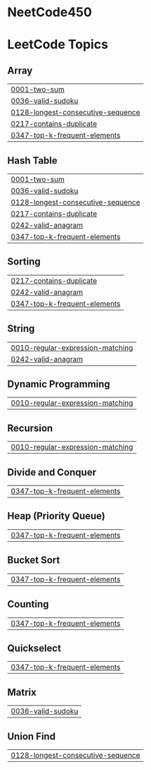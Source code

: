 # NeetCode450

<!---LeetCode Topics Start-->
# LeetCode Topics
## Array
|  |
| ------- |
| [0001-two-sum](https://github.com/byanaknoob/NeetCode450/tree/master/0001-two-sum) |
| [0036-valid-sudoku](https://github.com/byanaknoob/NeetCode450/tree/master/0036-valid-sudoku) |
| [0128-longest-consecutive-sequence](https://github.com/byanaknoob/NeetCode450/tree/master/0128-longest-consecutive-sequence) |
| [0217-contains-duplicate](https://github.com/byanaknoob/NeetCode450/tree/master/0217-contains-duplicate) |
| [0347-top-k-frequent-elements](https://github.com/byanaknoob/NeetCode450/tree/master/0347-top-k-frequent-elements) |
## Hash Table
|  |
| ------- |
| [0001-two-sum](https://github.com/byanaknoob/NeetCode450/tree/master/0001-two-sum) |
| [0036-valid-sudoku](https://github.com/byanaknoob/NeetCode450/tree/master/0036-valid-sudoku) |
| [0128-longest-consecutive-sequence](https://github.com/byanaknoob/NeetCode450/tree/master/0128-longest-consecutive-sequence) |
| [0217-contains-duplicate](https://github.com/byanaknoob/NeetCode450/tree/master/0217-contains-duplicate) |
| [0242-valid-anagram](https://github.com/byanaknoob/NeetCode450/tree/master/0242-valid-anagram) |
| [0347-top-k-frequent-elements](https://github.com/byanaknoob/NeetCode450/tree/master/0347-top-k-frequent-elements) |
## Sorting
|  |
| ------- |
| [0217-contains-duplicate](https://github.com/byanaknoob/NeetCode450/tree/master/0217-contains-duplicate) |
| [0242-valid-anagram](https://github.com/byanaknoob/NeetCode450/tree/master/0242-valid-anagram) |
| [0347-top-k-frequent-elements](https://github.com/byanaknoob/NeetCode450/tree/master/0347-top-k-frequent-elements) |
## String
|  |
| ------- |
| [0010-regular-expression-matching](https://github.com/byanaknoob/NeetCode450/tree/master/0010-regular-expression-matching) |
| [0242-valid-anagram](https://github.com/byanaknoob/NeetCode450/tree/master/0242-valid-anagram) |
## Dynamic Programming
|  |
| ------- |
| [0010-regular-expression-matching](https://github.com/byanaknoob/NeetCode450/tree/master/0010-regular-expression-matching) |
## Recursion
|  |
| ------- |
| [0010-regular-expression-matching](https://github.com/byanaknoob/NeetCode450/tree/master/0010-regular-expression-matching) |
## Divide and Conquer
|  |
| ------- |
| [0347-top-k-frequent-elements](https://github.com/byanaknoob/NeetCode450/tree/master/0347-top-k-frequent-elements) |
## Heap (Priority Queue)
|  |
| ------- |
| [0347-top-k-frequent-elements](https://github.com/byanaknoob/NeetCode450/tree/master/0347-top-k-frequent-elements) |
## Bucket Sort
|  |
| ------- |
| [0347-top-k-frequent-elements](https://github.com/byanaknoob/NeetCode450/tree/master/0347-top-k-frequent-elements) |
## Counting
|  |
| ------- |
| [0347-top-k-frequent-elements](https://github.com/byanaknoob/NeetCode450/tree/master/0347-top-k-frequent-elements) |
## Quickselect
|  |
| ------- |
| [0347-top-k-frequent-elements](https://github.com/byanaknoob/NeetCode450/tree/master/0347-top-k-frequent-elements) |
## Matrix
|  |
| ------- |
| [0036-valid-sudoku](https://github.com/byanaknoob/NeetCode450/tree/master/0036-valid-sudoku) |
## Union Find
|  |
| ------- |
| [0128-longest-consecutive-sequence](https://github.com/byanaknoob/NeetCode450/tree/master/0128-longest-consecutive-sequence) |
<!---LeetCode Topics End-->